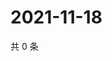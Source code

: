 # 2021-11-18

共 0 条

<!-- BEGIN WEIBO -->
<!-- 最后更新时间 Thu Nov 18 2021 03:09:26 GMT+0800 (China Standard Time) -->

<!-- END WEIBO -->
